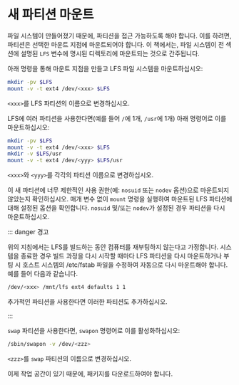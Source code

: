 # 새 파티션 마운트

파일 시스템이 만들어졌기 때문에, 파티션을 접근 가능하도록 해야 합니다. 이를 하려면, 파티션은 선택한 마운트 지점에 마운트되어야 합니다. 이 책에서는, 파일 시스템이 전 섹션에 설명된 `LFS` 변수에 명시된 디렉토리에 마운트되는 것으로 간주됩니다.

아래 명령을 통해 마운트 지점을 만들고 LFS 파일 시스템을 마운트하십시오:
```sh
mkdir -pv $LFS
mount -v -t ext4 /dev/<xxx> $LFS
```

`<xxx>`를 LFS 파티션의 이름으로 변경하십시오.

LFS에 여러 파티션을 사용한다면(예를 들어 `/`에 1개, `/usr`에 1개) 아래 명령어로 이를 마운트하십시오:
```sh
mkdir -pv $LFS
mount -v -t ext4 /dev/<xxx> $LFS
mkdir -v $LFS/usr
mount -v -t ext4 /dev/<yyy> $LFS/usr
```

`<xxx>`와 `<yyy>`를 각각의 파티션 이름으로 변경하십시오.

이 새 파티션에 너무 제한적인 사용 권한(예: `nosuid` 또는 `nodev` 옵션)으로 마운트되지 않았는지 확인하십시오. 매개 변수 없이 `mount` 명령을 실행하여 마운트된 LFS 파티션에 대해 설정된 옵션을 확인합니다. `nosuid` 및/또는 `nodev`가 설정된 경우 파티션을 다시 마운트하십시오.

::: danger 경고

위의 지침에서는 LFS를 빌드하는 동안 컴퓨터를 재부팅하지 않는다고 가정합니다. 시스템을 종료한 경우 빌드 과정을 다시 시작할 때마다 LFS 파티션을 다시 마운트하거나 부팅 시 호스트 시스템의 /etc/fstab 파일을 수정하여 자동으로 다시 마운트해야 합니다. 예를 들어 다음과 같습니다.

```sh
/dev/<xxx> /mnt/lfs ext4 defaults 1 1
```

추가적인 파티션을 사용한다면 이러한 파티션도 추가하십시오.

:::

`swap` 파티션을 사용한다면, `swapon` 명령어로 이를 활성화하십시오:

```sh
/sbin/swapon -v /dev/<zzz>
```

`<zzz>`를 `swap` 파티션의 이름으로 변경하십시오.

이제 작업 공간이 있기 때문에, 패키지를 다운로드하여야 합니다.
